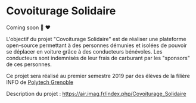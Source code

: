 # Covoiturage Solidaire
Coming soon  :car: :heart:

L'objectif du projet "Covoiturage Solidaire" est de réaliser une plateforme open-source permettant à des personnes démunies et isolées de pouvoir se déplacer en voiture grâce à des conducteurs bénévoles. Les conducteurs sont indemnisés de leur frais de carburant par les "sponsors" de ces personnes.

Ce projet sera réalisé au premier semestre 2019 par des élèves de la filière INFO de [Polytech Grenoble](https://www.polytech-grenoble.fr/menu-principal/formations/informatique-ex-ricm-/)

Description du projet : https://air.imag.fr/index.php/Covoiturage_Solidaire
